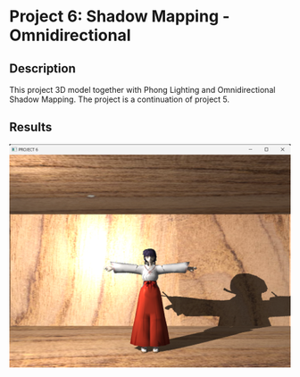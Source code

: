 
# Project 6: Shadow Mapping - Omnidirectional
## Description
This project 3D model together with Phong Lighting and Omnidirectional Shadow Mapping. The project is a continuation of project 5.

## Results
![](../../Resources/Images/proj6.png?raw=true)

